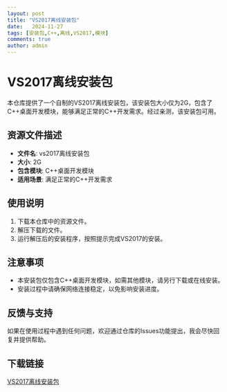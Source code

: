 ```yaml
---
layout: post
title: "VS2017离线安装包"
date:   2024-11-27
tags: [安装包,C++,离线,VS2017,模块]
comments: true
author: admin
---
```

# VS2017离线安装包

本仓库提供了一个自制的VS2017离线安装包，该安装包大小仅为2G，包含了C++桌面开发模块，能够满足正常的C++开发需求。经过亲测，该安装包可用。

## 资源文件描述

- **文件名**: vs2017离线安装包
- **大小**: 2G
- **包含模块**: C++桌面开发模块
- **适用场景**: 满足正常的C++开发需求

## 使用说明

1. 下载本仓库中的资源文件。
2. 解压下载的文件。
3. 运行解压后的安装程序，按照提示完成VS2017的安装。

## 注意事项

- 本安装包仅包含C++桌面开发模块，如需其他模块，请另行下载或在线安装。
- 安装过程中请确保网络连接稳定，以免影响安装进度。

## 反馈与支持

如果在使用过程中遇到任何问题，欢迎通过仓库的Issues功能提出，我会尽快回复并提供帮助。

## 下载链接

[VS2017离线安装包](https://pan.quark.cn/s/82f87931b3f6)